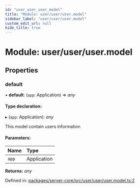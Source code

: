 ```yaml
---
id: "user_user_user_model"
title: "Module: user/user/user.model"
sidebar_label: "user/user/user.model"
custom_edit_url: null
hide_title: true
---
```


# Module: user/user/user.model

## Properties

### default

• **default**: (`app`: Application) => *any*

#### Type declaration:

▸ (`app`: Application): *any*

This model contain users information

#### Parameters:

Name | Type |
:------ | :------ |
`app` | Application |

**Returns:** *any*

Defined in: [packages/server-core/src/user/user/user.model.ts:2](https://github.com/xr3ngine/xr3ngine/blob/a16a45d7e/packages/server-core/src/user/user/user.model.ts#L2)
